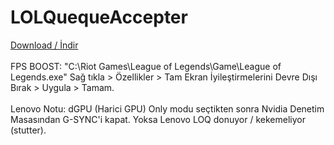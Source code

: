 # LOLQuequeAccepter
[Download / İndir](https://github.com/ny4rlk0/LOLQueueAccepter/releases/download/Stable/LOLQueueAccepter.exe)
<br>
<br>FPS BOOST: "C:\Riot Games\League of Legends\Game\League of Legends.exe" Sağ tıkla > Özellikler > Tam Ekran İyileştirmelerini Devre Dışı Bırak > Uygula > Tamam.
<br>
<br>Lenovo Notu: dGPU (Harici GPU) Only modu seçtikten sonra Nvidia Denetim Masasından G-SYNC'i kapat. Yoksa Lenovo LOQ donuyor / kekemeliyor (stutter). 
